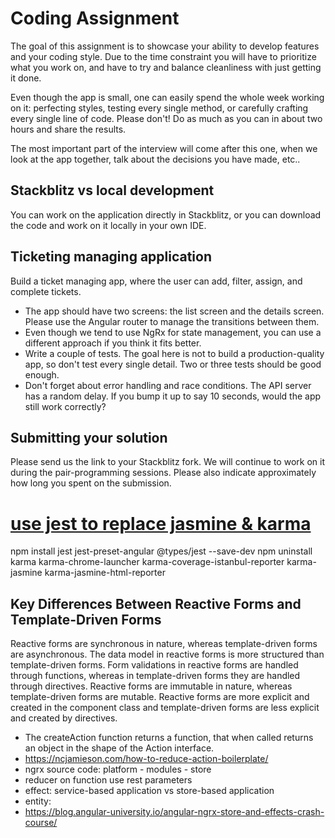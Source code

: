 # Coding Assignment

The goal of this assignment is to showcase your ability to develop features and your coding style. Due to the time constraint you will have to prioritize what you work on, and have to try and balance cleanliness with just getting it done.

Even though the app is small, one can easily spend the whole week working on it: perfecting styles, testing every single method, or carefully crafting every single line of code. Please don't! Do as much as you can in about two hours and share the results.

The most important part of the interview will come after this one, when we look at the app together, talk about the decisions you have made, etc..

## Stackblitz vs local development

You can work on the application directly in Stackblitz, or you can download the code and work on it locally in your own IDE.

## Ticketing managing application

Build a ticket managing app, where the user can add, filter, assign, and complete tickets.

- The app should have two screens: the list screen and the details screen. Please use the Angular router to manage the transitions between them.
- Even though we tend to use NgRx for state management, you can use a different approach if you think it fits better.
- Write a couple of tests. The goal here is not to build a production-quality app, so don't test every single detail. Two or three tests should be good enough.
- Don't forget about error handling and race conditions. The API server has a random delay. If you bump it up to say 10 seconds, would the app still work correctly?

## Submitting your solution

Please send us the link to your Stackblitz fork. We will continue to work on it during the pair-programming sessions. Please also indicate approximately how long you spent on the submission.

# [use jest to replace jasmine & karma](https://itnext.io/angular-testing-series-how-to-add-jest-to-angular-project-smoothly-afffd77cc1cb)

npm install jest jest-preset-angular @types/jest --save-dev
npm uninstall karma karma-chrome-launcher karma-coverage-istanbul-reporter karma-jasmine karma-jasmine-html-reporter

## Key Differences Between Reactive Forms and Template-Driven Forms

Reactive forms are synchronous in nature, whereas template-driven forms are asynchronous.
The data model in reactive forms is more structured than template-driven forms.
Form validations in reactive forms are handled through functions, whereas in template-driven forms they are handled through directives.
Reactive forms are immutable in nature, whereas template-driven forms are mutable.
Reactive forms are more explicit and created in the component class and template-driven forms are less explicit and created by directives.

- The createAction function returns a function, that when called returns an object in the shape of the Action interface.
- https://ncjamieson.com/how-to-reduce-action-boilerplate/
 - ngrx source code: platform - modules - store
 - reducer on function use rest parameters
 - effect: service-based application vs store-based application
 - entity:
  - https://blog.angular-university.io/angular-ngrx-store-and-effects-crash-course/